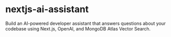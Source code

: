 # nextjs-ai-assistant
Build an AI-powered developer assistant that answers questions about your codebase using Next.js, OpenAI, and MongoDB Atlas Vector Search.
